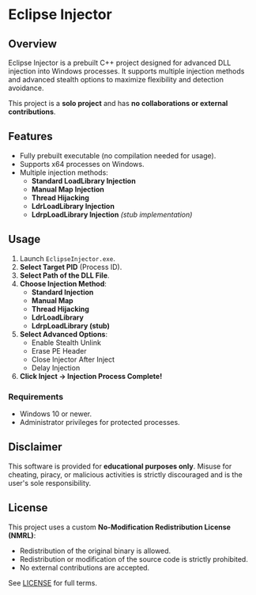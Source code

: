 # Eclipse Injector

## Overview
Eclipse Injector is a prebuilt C++ project designed for advanced DLL injection into Windows processes. It supports multiple injection methods and advanced stealth options to maximize flexibility and detection avoidance.

This project is a **solo project** and has **no collaborations or external contributions**.

## Features
- Fully prebuilt executable (no compilation needed for usage).
- Supports x64 processes on Windows.
- Multiple injection methods:
  - **Standard LoadLibrary Injection**
  - **Manual Map Injection**
  - **Thread Hijacking**
  - **LdrLoadLibrary Injection**
  - **LdrpLoadLibrary Injection** *(stub implementation)*

## Usage
1. Launch `EclipseInjector.exe`.
2. **Select Target PID** (Process ID).
3. **Select Path of the DLL File**.
4. **Choose Injection Method**:
    - **Standard Injection**
    - **Manual Map**
    - **Thread Hijacking**
    - **LdrLoadLibrary**
    - **LdrpLoadLibrary (stub)**
5. **Select Advanced Options**:
    - Enable Stealth Unlink  
    - Erase PE Header  
    - Close Injector After Inject  
    - Delay Injection  
6. **Click Inject → Injection Process Complete!**

### Requirements
- Windows 10 or newer.
- Administrator privileges for protected processes.

## Disclaimer
This software is provided for **educational purposes only**. Misuse for cheating, piracy, or malicious activities is strictly discouraged and is the user's sole responsibility.

## License
This project uses a custom **No-Modification Redistribution License (NMRL)**:

- Redistribution of the original binary is allowed.
- Redistribution or modification of the source code is strictly prohibited.
- No external contributions are accepted.

See [LICENSE](./LICENSE) for full terms.
